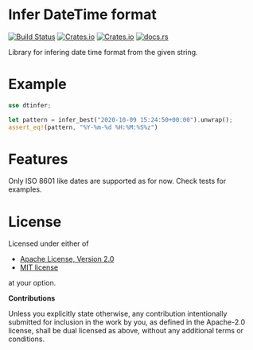 # Infer DateTime format

[![Build Status](https://travis-ci.org/klangner/dtinfer.rs.svg?branch=master)](https://travis-ci.org/klangner/dtinfer.rs)
[![Crates.io](https://img.shields.io/crates/v/dtinfer.svg)](https://crates.io/crates/dtinfer) [![Crates.io](https://img.shields.io/crates/l/dtinfer.svg)](https://github.com/klangner/dtinfer.rs/blob/master/LICENSE-MIT) [![docs.rs](https://docs.rs/dtinfer/badge.svg)](https://docs.rs/dtinfer/)

Library for infering date time format from the given string. 


# Example

```rust
use dtinfer;

let pattern = infer_best("2020-10-09 15:24:50+00:00").unwrap();
assert_eq!(pattern, "%Y-%m-%d %H:%M:%S%z")
```

# Features

Only ISO 8601 like dates are supported as for now. Check tests for examples.

  
# License

Licensed under either of

 * [Apache License, Version 2.0](http://www.apache.org/licenses/LICENSE-2.0)
 * [MIT license](http://opensource.org/licenses/MIT)

at your option.


**Contributions**

Unless you explicitly state otherwise, any contribution intentionally submitted
for inclusion in the work by you, as defined in the Apache-2.0 license, shall be
dual licensed as above, without any additional terms or conditions.
